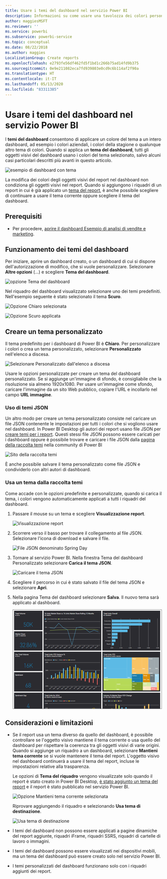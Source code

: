 ```yaml
---
title: Usare i temi del dashboard nel servizio Power BI
description: Informazioni su come usare una tavolozza dei colori personalizzata e applicarla a un intero dashboard nel servizio Power BI
author: maggiesMSFT
ms.reviewer: ''
ms.service: powerbi
ms.subservice: powerbi-service
ms.topic: conceptual
ms.date: 08/22/2018
ms.author: maggies
LocalizationGroup: Create reports
ms.openlocfilehash: e2793fe56df462fd5f1bd1c266b75ad14fd9b375
ms.sourcegitcommit: 0e9e211082eca7fd939803e0cd9c6b114af2f90a
ms.translationtype: HT
ms.contentlocale: it-IT
ms.lasthandoff: 05/13/2020
ms.locfileid: "83311385"
---
```

# <a name="use-dashboard-themes-in-power-bi-service"></a>Usare i temi del dashboard nel servizio Power BI
I **temi del dashboard** consentono di applicare un colore del tema a un intero dashboard, ad esempio i colori aziendali, i colori della stagione o qualunque altro tema di colori. Quando si applica un **tema del dashboard**, tutti gli oggetti visivi del dashboard usano i colori del tema selezionato, salvo alcuni casi particolari descritti più avanti in questo articolo.

![esempio di dashboard con tema](media/service-dashboard-themes/power-bi-full-dashboard-theme.png)

La modifica dei colori degli oggetti visivi del report nel dashboard non condiziona gli oggetti visivi nel report. Quando si aggiungono i riquadri di un report in cui è già applicato un [tema del report](desktop-report-themes.md), è anche possibile scegliere di continuare a usare il tema corrente oppure scegliere il tema del dashboard.


## <a name="prerequisites"></a>Prerequisiti
* Per procedere, [aprire il dashboard Esempio di analisi di vendite e marketing](sample-datasets.md).


## <a name="how-dashboard-themes-work"></a>Funzionamento dei temi del dashboard
Per iniziare, aprire un dashboard creato, o un dashboard di cui si dispone dell'autorizzazione di modifico, che si vuole personalizzare. Selezionare **Altre opzioni** (...) e scegliere **Tema del dashboard**. 

![opzione Tema del dashboard](media/service-dashboard-themes/power-bi-dashboard-theme.png)

Nel riquadro del dashboard visualizzato selezionare uno dei temi predefiniti.  Nell'esempio seguente è stato selezionato il tema **Scuro**.

![Opzione Chiaro selezionata](media/service-dashboard-themes/power-bi-theme-menu.png)

![Opzione Scuro applicata](media/service-dashboard-themes/power-bi-theme-dark.png)

## <a name="create-a-custom-theme"></a>Creare un tema personalizzato

Il tema predefinito per i dashboard di Power BI è **Chiaro**. Per personalizzare i colori o crea un tema personalizzato, selezionare **Personalizzato** nell'elenco a discesa. 

![Selezionare Personalizzato dall'elenco a discesa](media/service-dashboard-themes/power-bi-theme-custom.png)

Usare le opzioni personalizzate per creare un tema del dashboard personalizzato. Se si aggiunge un'immagine di sfondo, è consigliabile che la risoluzione sia almeno 1920x1080. Per usare un'immagine come sfondo, caricare l'immagine da un sito Web pubblico, copiare l'URL e incollarlo nel campo **URL immagine**. 

### <a name="using-json-themes"></a>Uso di temi JSON
Un altro modo per creare un tema personalizzato consiste nel caricare un file JSON contenente le impostazioni per tutti i colori che si vogliono usare nel dashboard. In Power BI Desktop gli autori dei report usano file JSON per [creare temi per i report](desktop-report-themes.md). Questi stessi file JSON possono essere caricati per i dashboard oppure è possibile trovare e caricare i file JSON dalla [pagina della raccolta temi](https://community.powerbi.com/t5/Themes-Gallery/bd-p/ThemesGallery) nella community di Power BI 

![Sito della raccolta temi](media/service-dashboard-themes/power-bi-theme-gallery.png)

È anche possibile salvare il tema personalizzato come file JSON e condividerlo con altri autori di dashboard. 

### <a name="use-a-theme-from-the-theme-gallery"></a>Usa un tema dalla raccolta temi

Come accade con le opzioni predefinite e personalizzate, quando si carica il tema, i colori vengono automaticamente applicati a tutti i riquadri del dashboard. 

1. Passare il mouse su un tema e scegliere **Visualizzazione report**.

    ![Visualizzazione report](media/service-dashboard-themes/power-bi-choose-theme.png)

2. Scorrere verso il basso per trovare il collegamento al file JSON.  Selezionare l'icona di download e salvare il file.

    ![File JSON denominato Spring Day](media/service-dashboard-themes/power-bi-theme-json.png)

3. Tornare al servizio Power BI. Nella finestra Tema del dashboard Personalizzato selezionare **Carica il tema JSON**.

    ![Caricare il tema JSON](media/service-dashboard-themes/power-bi-upload-theme.png)

4. Scegliere il percorso in cui è stato salvato il file del tema JSON e selezionare **Apri**.

5. Nella pagina Tema del dashboard selezionare **Salva**. Il nuovo tema sarà applicato al dashboard.

    ![nuovo tema applicato](media/service-dashboard-themes/power-bi-json.png)

## <a name="considerations-and-limitations"></a>Considerazioni e limitazioni

* Se il report usa un tema diverso da quello del dashboard, è possibile controllare se l'oggetto visivo mantiene il tema corrente o usa quello del dashboard per rispettare la coerenza tra gli oggetti visivi di varie origini. Quando si aggiunge un riquadro a un dashboard, selezionare **Mantieni tema corrente** se si vuole mantenere il tema del report. L'oggetto visivo nel dashboard continuerà a usare il tema del report, incluse le impostazioni relative alla trasparenza. 

    Le opzioni di **Tema del riquadro** vengono visualizzate solo quando il report è stato creato in Power BI Desktop, [è stato aggiunto un tema del report](desktop-report-themes.md) e il report è stato pubblicato nel servizio Power BI. 

    ![Opzione Mantieni tema corrente selezionata](media/service-dashboard-themes/power-bi-keep-current.png)

    Riprovare aggiungendo il riquadro e selezionando **Usa tema di destinazione**.

    ![Usa tema di destinazione](media/service-dashboard-themes/power-bi-use-destination.png)

* I temi del dashboard non possono essere applicati a pagine dinamiche del report aggiunte, riquadri iFrame, riquadri SSRS, riquadri di cartelle di lavoro o immagini.
* I temi del dashboard possono essere visualizzati nei dispositivi mobili, ma un tema del dashboard può essere creato solo nel servizio Power BI. 
* I temi personalizzati del dashboard funzionano solo con i riquadri aggiunti dei report. 

